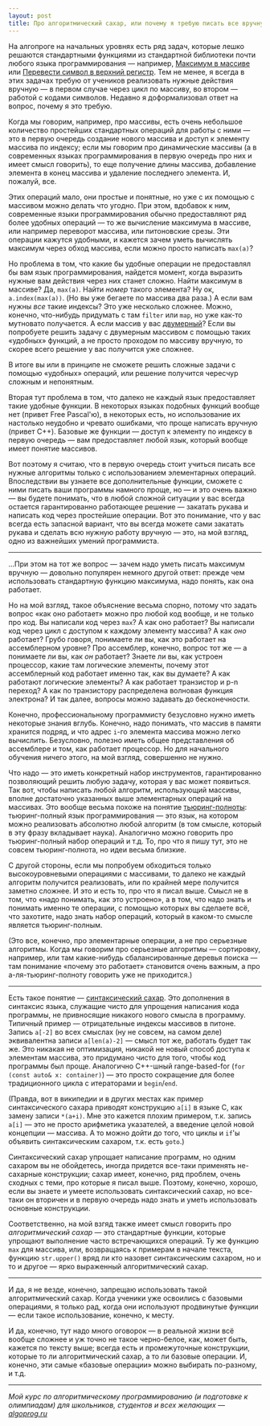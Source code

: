 ```yaml
---
layout: post
title: Про алгоритмический сахар, или почему я требую писать все вручную
---
```


На алгопроге на начальных уровнях есть ряд задач, которые лешко решаются стандартными 
функциями из стандартной библиотеки почти любого языка программирования
— например, [Максимум в массиве](https://algoprog.ru/material/p72) или 
[Перевести символ в верхний регистр](https://algoprog.ru/material/p103). 
Тем не менее, я всегда в этих задачах требую от учеников 
реализовать нужные действия вручную — в первом случае через цикл по массиву,
во втором — работой с кодами символов. Недавно я доформализовал ответ на вопрос,
почему я это требую.

Когда мы говорим, например, про массивы, есть очень небольшое количество простейших 
стандартных операций для работы с ними — это в первую очередь создание нового массива 
и доступ к элементу массива по индексу; если мы говорим про динамические массивы
(а в современных языках программирования в первую очередь про них и имеет смысл говорить),
то еще получение длины массива, добавление элемента в конец массива и удаление последнего
элемента. И, пожалуй, все. 

Этих операций мало, они простые и понятные, но уже с их помощью с массивом можно делать что угодно.
При этом, вдобавок к ним, современные языки программирования обычно предоставляют ряд более
удобных операций — то же вычисление максимума в массиве, или например переворот массива,
или питоновские срезы. Эти операции кажутся удобными, и кажется зачем уметь вычислять максимум
через обход массива, если можно просто написать `max(a)`?

Но проблема в том, что какие бы удобные операции не предоставлял бы вам язык программирования,
найдется момент, когда выразить нужные вам действия через них станет сложно.
Найти максимум в массиве? Да, `max(a)`. Найти _номер_ такого элемента? Ну ок, `a.index(max(a))`.
(Но вы уже бегаете по массива два раза.)
А если вам нужны _все_ такие индексы? Это уже несколько сложнее. Можно,
конечно, что-нибудь придумать с там `filter` или `map`, но уже как-то мутновато получается.
А если массив у вас [двумерный](https://algoprog.ru/material/p357)? Если вы попробуете
решить задачу с двумерным массивом с помощью таких «удобных» функций, а не просто проходом
по массиву вручную, то скорее всего решение у вас получится уже сложнее.

В итоге вы или в принципе не сможете решить сложные задачи с помощью
«удобных» операций, или решение получится чересчур сложным и непонятным.

Вторая тут проблема в том, что далеко не каждый язык предоставляет такие удобные функции.
В некоторых языках подобных функций вообще нет (привет Free Pascal'ю), в некоторых есть, но
использование их настолько неудобно и чревато ошибками, что проще написать вручную
(привет C++). Базовые же функции — доступ к элементу по индексу в первую очередь —
вам предоставляет любой язык, который вообще имеет понятие массивов.

Вот поэтому я считаю, что в первую очередь стоит учиться писать все нужные алгоритмы
только с использованием элементарных операций. Впоследствии вы узнаете все дополнительные
функции, сможете с ними писать ваши программы намного проще, но — и это очень важно —
вы будете понимать, что в любой сложной ситуации у вас всегда остается гарантированно работающее
решение — закатать рукава и написать код через простейшие операции. Вот это понимание,
что у вас всегда есть запасной вариант, что вы всегда можете сами закатать рукава и сделать
всю нужную работу вручную — это, на мой взгляд, одно из важнейших умений программиста.

----

...При этом на тот же вопрос — зачем надо уметь писать максимум вручную — 
довольно популярен немного другой ответ: прежде чем использовать стандартную функцию
максимума, надо понять, как она работает. 

Но на мой взгляд, такое объяснение весьма спорно,
потому что задать вопрос «как оно работает» можно про любой код вообще, и не только про код.
Вы написали код через `max`? А как оно работает? Вы написали код через цикл с 
доступом к каждому элементу массива? А как _оно_ работает? Грубо говоря, понимаете ли вы,
как это работает на ассемблерном уровне? Про ассемблер, конечно, вопрос тот же — а понимаете ли вы,
как _он_ работает? Знаете ли вы, как устроен процессор, какие там логические элементы,
почему этот ассемблерный код работает именно так, как вы думаете? А как работают логические
элементы? А как работает транзистор и p-n переход? А как по транзистору распределена 
волновая функция электрона? И так далее, вопросы можно задавать до бесконечности.

Конечно, профессиональному программисту безусловно нужно иметь некоторые знания вглубь.
Конечно, надо понимать, что массив в памяти хранится подряд, и что адрес `i`-го элемента
массива можно легко вычислить. Безусловно, полезно иметь общее представления об ассемблере 
и том, как работает процессор. Но для начального обучения ничего этого, на мой взгляд, 
совершенно не нужно. 

Что надо — это иметь конкретный набор инструментов, гарантированно
позволяющий решить любую задачу, которая у вас может появиться. Так вот, чтобы написать 
любой алгоритм, использующий массивы, вполне достаточно указанных выше элементарных
операций на массивах. Это вообще весьма похоже на понятие 
[тьюринг-полноты](https://ru.wikipedia.org/wiki/Полнота_по_Тьюрингу):
тьюринг-полный язык программирования — это язык, на котором можно реализовать абсолютно любой алгоритм
(в том смысле, который в эту фразу вкладывает наука). Аналогично можно говорить про 
тьюринг-полный набор операций и т.д. То, про что я пишу тут, это не совсем тьюринг-полнота, 
но идеи весьма близкие.

С другой стороны, если мы попробуем обходиться только высокоуровневыми операциями с массивами,
то далеко не каждый алгоритм получится реализовать, или по крайней мере
получится заметно сложнее. И это и есть то, про что я писал выше.
Смысл не в том, что «надо понимать, как это устроено», а в том,
что надо знать и понимать именно те операции, с помощью которых вы сделаете всё, что захотите,
надо знать набор операций, который в каком-то смысле является тьюринг-полным.

(Это все, конечно, про элементарные операции, а не про серьезные алгоритмы.
Когда мы говорим про серьезные алгоритмы — сортировку, например, или там какие-нибудь
сбалансированные деревья поиска — там понимание «почему это работает» становится очень важным,
а про а-ля-тьюринг-полноту говорить уже не приходится.)

----

Есть такое понятие — [синтаксический сахар](https://ru.wikipedia.org/wiki/Синтаксический_сахар). 
Это дополнения в синтаксис языка, служащие чисто для упрощения написания кода программы,
не привносящие никакого нового смысла в программу. Типичный пример — отрицательные индексы
массивов в питоне. Запись `a[-2]` во всех смыслах (ну не совсем, на самом деле) 
эквивалентна записи `a[len(a)-2]`
— смысл тот же, работать будет так же. Это никакая не оптимизация, никакой не новый 
способ доступа к элементам массива, это придумано чисто для того, чтобы код программы был проще.
Аналогично C++-шный range-based-for (`for (const auto& x: container)`) — это просто 
сокращение для более традиционного цикла с итераторами и `begin`/`end`.

(Правда, вот в википедии и в других местах как пример синтаксического сахара приводят
конструкцию `a[i]` в языке C, как замену записи `*(a+i)`. Мне это кажется плохим примером, т.к. запись `a[i]` 
— это не просто арифметика указателей, а введение целой новой концепции — массива.
А то можно дойти до того, что циклы и `if`'ы объявить синтаксическим сахаром, т.к. есть `goto`.)

Синтаксический сахар упрощает написание программ, но одним сахаром вы не обойдетесь,
иногда придется все-таки применять не-сахарные конструкции; сахар имеет, конечно,
ряд проблем, очень сходных с теми, про которые я писал выше.
Поэтому, конечно, хорошо, если вы знаете и умеете использовать синтаксический сахар, 
но все-таки он вторичен и в первую очередь надо знать и уметь использовать основные конструкции.

Соответственно, на мой взгяд также имеет смысл говорить про _алгоритмический сахар_ —
это стандартные функции, которые упрощают выполнение часто встречающихся операций.
Ту же функцию `max` для массива, или, возвращаясь к примерам в начале текста,
функцию `str.upper()` вряд ли кто назовет синтаксическим сахаром, но и то и другое
— ярко выраженный алгоритмический сахар.

---

И да, я не везде, конечно, запрещаю использовать такой алгоритмический сахар.
Когда ученики уже освоились с базовыми операциями, я только рад, когда
они используют продвинутые функции — если такое использование, конечно, к месту.

И да, конечно, тут надо много оговорок — в реальной жизни всё вообще сложнее 
и уж точно не такое черно-белое, как, может быть, кажется по тексту выше; 
всегда есть и промежуточные конструкции,
которые то ли алгоритмический сахар, а то ли базовые операции. И, конечно,
эти самые «базовые операции» можно выбирать по-разному, и т.д.

----

*Мой курс по алгоритмическому программированию (и подготовке к олимпиадам) для школьников, студентов и всех желающих — [algoprog.ru](http://algoprog.ru)*
